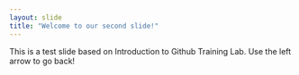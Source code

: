 ```yaml
---
layout: slide
title: "Welcome to our second slide!"
---
```

This is a test slide based on Introduction to Github Training Lab.
Use the left arrow to go back!
